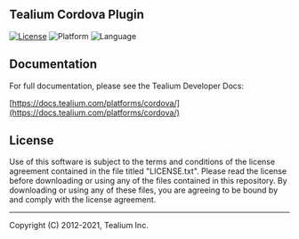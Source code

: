 ## Tealium Cordova Plugin

[![License](https://img.shields.io/badge/license-Proprietary-blue.svg?style=flat
           )](https://github.com/Tealium/cordova-plugin/blob/master/LICENSE.txt)
![Platform](https://img.shields.io/badge/platform-iOS%20android-lightgrey.svg?style=flat
             )
![Language](https://img.shields.io/badge/language-javascript%20kotlin%20swift-orange.svg)


## Documentation
For full documentation, please see the Tealium Developer Docs: 

[https://docs.tealium.com/platforms/cordova/](https://docs.tealium.com/platforms/cordova/)

## License

Use of this software is subject to the terms and conditions of the license agreement contained in the file titled "LICENSE.txt".  Please read the license before downloading or using any of the files contained in this repository. By downloading or using any of these files, you are agreeing to be bound by and comply with the license agreement.

 
---
Copyright (C) 2012-2021, Tealium Inc.